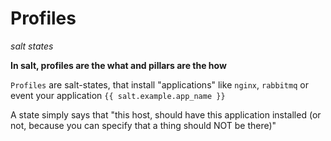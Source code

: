 # Profiles
*salt states*

**In salt, profiles are the what and pillars are the how**

`Profiles` are salt-states, that install "applications" like `nginx`, `rabbitmq` or event your application `{{ salt.example.app_name }}`

A state simply says that "this host, should have this application installed (or not, because you can specify that a thing should NOT be there)"
